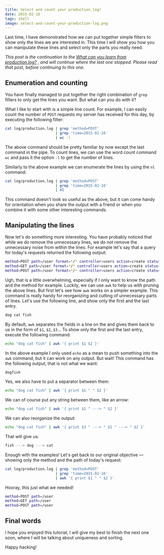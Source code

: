 ```yaml
---
title: Select and count your production.log!
date: 2015-02-16
tags: shell
image: select-and-count-your-production-log.png
---
```


Last time, I have demonstrated how we can put together simple filters
to show only the lines we are interested in. This time I will show 
you how you can manipulate these lines and select only the parts you
really need.

_This post is the continuation to the 
[What can you learn from production.log?](/what-can-you-learn-from-production-log.html)
, and will continue where the last one stopped. Please read that post,
before continuing to this one._

## Enumeration and counting

You have finally managed to put together the right combination of
`grep` filters to only get the lines you want. But what can you do
with it? 

What I like to start with is a simple line count. For example, I can
easily count the number of `POST` requests my server has received for
this day, by executing the following filter:

``` sh
cat log/production.log | grep 'method=POST' 
                       | grep 'time=2015-02-16' 
                       | wc -l
```

The above command should be pretty familiar by now except the last
command in the pipe. To count lines, we can use the word count
command `wc` and pass it the option `-l` to get the number of
lines.

Similarly to the above example we can enumerate the lines by using
the `nl` command:

``` sh
cat log/production.log | grep 'method=POST' 
                       | grep 'time=2015-02-16' 
                       | nl
```

This command doesn't look so useful as the above, but it can come handy
for orientation when you share the output with a friend or when you 
combine it with some other interesting commands.

## Manipulating the lines

Now let's do something more interesting. You have probably noticed 
that while we do remove the unnecessary lines, we do not remove
the unnecessary noise from within the lines. For example let's say
that a query for today's requests returned the following output:

``` sh
method=POST path=/user format=*/* controller=users action=create status=200 duration=19.4 view=0.00 db=3.91 time=2016-02-16 16:48:37 +0000
method=GET path=/user format=*/* controller=users action=create status=200 duration=19.4 view=0.00 db=3.91 time=2016-02-16 16:50:37 +0000
method=POST path=/user format=*/* controller=users action=create status=200 duration=19.4 view=0.00 db=3.91 time=2016-02-16 16:52:12 +0000
```

Ugh, that is a little overwhelming, especially if I only want to
know the path and the method for example. Luckily, we can use
`awk` to help us with pruning the above lines. But first let's see
how `awk` works on a simpler example. This command is really handy
for reorganizing and cutting of unnecessary parts of lines. Let's
use the following line, and show only the first and the last entry.

``` sh
dog cat fish
```

By default, `awk` separates the fields in a line on the and gives
them back to us in the form of `$1`, `$2`, `$3`... To show only the
first and the last entry, execute the following command:

``` sh
echo "dog cat fish" | awk '{ print $1 $2 }'
```

In the above example I only used `echo` as a mean to push something
into the `awk` command, but it can work on any output. But wait!
This command has the following output, that is not what we want:

``` sh
dogfish
```

Yes, we also have to put a separator between them:

``` sh
echo "dog cat fish" | awk '{ print $1 " " $2 }'
```

We can of course put any string between them, like an arrow:


``` sh
echo "dog cat fish" | awk '{ print $1 " ---> " $2 }'
```

We can also reorganize the output:


``` sh
echo "dog cat fish" | awk '{ print $3 " ---> " $1 " ---> " $2 }'
```

That will give us:

``` sh
fish ---> dog ---> cat
```

Enough with the examples! Let's get back to our original objective
&mdash; showing only the method and the path of today's request:


``` sh
cat log/production.log | grep 'method=POST' 
                       | grep 'time=2015-02-16' 
                       | awk '{ print $1 " " $2 }'
```

Hooray, this just what we needed!

``` sh
method=POST path=/user 
method=GET path=/user
method=POST path=/user
```

## Final words

I hope you enjoyed this tutorial, I will give my best to finish the next
one soon, where I will be talking about uniqueness and sorting.

Happy hacking!
